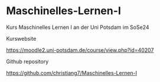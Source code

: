 # Maschinelles-Lernen-I
Kurs Maschinelles Lernen I an der Uni Potsdam im SoSe24

Kurswebsite

https://moodle2.uni-potsdam.de/course/view.php?id=40207

Github repository

https://github.com/christiang7/Maschinelles-Lernen-I
